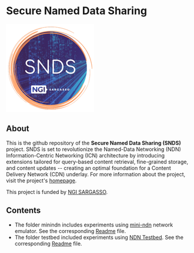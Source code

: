 # Secure Named Data Sharing
![Logo](doc/snds.png)

## About
This is the github repository of the **Secure Named Data Sharing (SNDS)** project.
SNDS is set to revolutionize the Named-Data Networking (NDN) Information-Centric Networking (ICN) architecture by introducing extensions tailored for query-based content retrieval, fine-grained storage, and content updates -- creating an optimal foundation for a Content Delivery Network (CDN) underlay.
For more information about the project, visit the project's [homepage](https://mm.aueb.gr/projects/snds). 

This project is funded by [NGI SARGASSO](https://www.ngi.eu/ngi-projects/ngi-sargasso/).

## Contents
* The folder minindn includes experiments using [mini-ndn](https://github.com/named-data/mini-ndn)
network emulator. See the corresponding [Readme](minindn/README.md) file.
* The folder testbed included experiments using [NDN Testbed](https://named-data.net/ndn-testbed/).
See the corresponding [Readme](testbed/README.md) file.
